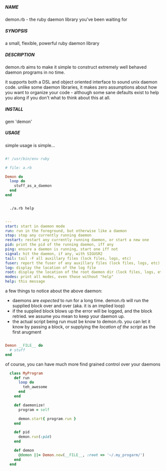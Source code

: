 ##### NAME

  demon.rb - the ruby daemon library you've been waiting for

##### SYNOPSIS

  a small, flexible, powerful ruby daemon library

##### DESCRIPTION

  demon.rb aims to make it simple to construct extremely well behaved daemon
  programs in no time.

  it supports both a DSL and object oriented interface to sound unix daemon
  code.  unlike some daemon libraries, it makes zero assumptions about how you
  want to organize your code - although some sane defaults exist to help you
  along if you don't what to think about this at all.

##### INSTALL

  gem 'demon'

##### USAGE

simple usage is simple...

````ruby

#! /usr/bin/env ruby

# file: a.rb

Demon do
  loop do
    stuff_as_a_daemon
  end
end


````

````bash

  ./a.rb help 

````

````yaml

---
start: start in daemon mode
run: run in the foreground, but otherwise like a daemon
stop: stop any currently running daemon
restart: restart any currently running daemon, or start a new one
pid: print the pid of the running daemon, iff any
ping: ensure a daemon is running, start one iff not
signal: hit the daemon, if any, with SIGUSR2
tail: tail -F all auxillary files (lock files, logs, etc)
fuser: report the fuser of any auxillary files (lock files, logs, etc)
log: display the location of the log file
root: display the location of the root daemon dir (lock files, logs, etc)
modes: print all modes, even those without "help"
help: this message


````

a few things to notice about the above daemon:

* daemons are *expected* to run for a long time.  demon.rb will run the supplied block over and over (aka. it is an implied loop)
* if the supplied block blows up the error will be logged, and the block retried.  we assume you mean to keep your daemon up.
* the actual script being run must be know to demon.rb.  you can let it know by passing a block, or supplying the *location of the script* as the first arugment

````ruby

Demon __FILE__ do
  # stuff
end

````


of course, you can have much more find grained control over your daemons


````ruby
  class MyProgram 
    def run
      loop do
        teh_awesome
      end
    end

    def daemonize!
      program = self

      demon.start{ program.run }
    end

    def pid 
      demon.run(:pid)
    end

    def demon
      @demon ||= Demon.new(__FILE__, :root => '~/.my_progarm/')
    end
  end
````
